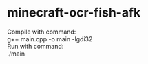 # minecraft-ocr-fish-afk
Compile with command:  
g++ main.cpp -o main -lgdi32  
Run with command:  
./main  
